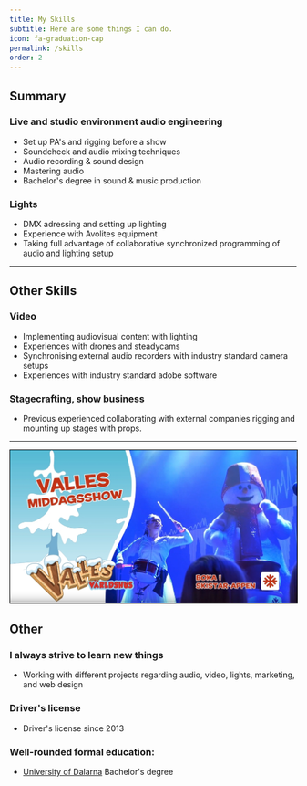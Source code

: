 ```yaml
---
title: My Skills
subtitle: Here are some things I can do.
icon: fa-graduation-cap
permalink: /skills
order: 2
---
```


## Summary 

### Live and studio environment audio engineering
* Set up PA's and rigging before a show
* Soundcheck and audio mixing techniques
* Audio recording & sound design
* Mastering audio 
* Bachelor's degree in sound & music production

### Lights 
* DMX adressing and setting up lighting 
* Experience with Avolites equipment
* Taking full advantage of collaborative synchronized programming of audio and lighting setup

-----------------

## Other Skills

### Video
* Implementing audiovisual content with lighting
* Experiences with drones and steadycams 
* Synchronising external audio recorders with industry standard camera setups 
* Experiences with industry standard adobe software 

### Stagecrafting, show business 
* Previous experienced collaborating with external companies rigging and mounting up stages with props.

-----------------

<img src="assets/images/Middagsshow.jpg" alt="Demo: Command-line Car" style="border: 1px solid black"/>

## Other

### I always strive to learn new things 
* Working with different projects regarding audio, video, lights, marketing, and web design


### Driver's license 
* Driver's license since 2013


### Well-rounded formal education:
* [University of Dalarna](http://www.du.se/en/study-at-du/Program/programme-syllabus/?code=KSMPG) Bachelor's degree
